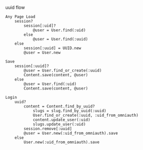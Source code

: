 uuid flow

    Any Page Load
        session?
            session[:uid]?
                @user = User.find(:uid)
            else
                @user = User.find(:uuid)
        else
            session[:uuid] = UUID.new
            @user = User.new

    Save
        session[:uuid]?
            @user = User.find_or_create(:uuid)
            Content.save(content, @user)
        else
            @user = User.find(:uid)
            Content.save(content, @user)

    Login
        uuid?
            content = Content.find_by_uuid?
                slugs = slug.find_by_uuid(:uuid)
                User.find_or_create(:uuid, :uid_from_omniauth)
                content.update_user(:uid)
                slugs.update_user(:uid)
            session.remove[:uuid]
            @user = User.new(:uid_from_omniauth).save
        else
            User.new(:uid_from_omniauth).save


